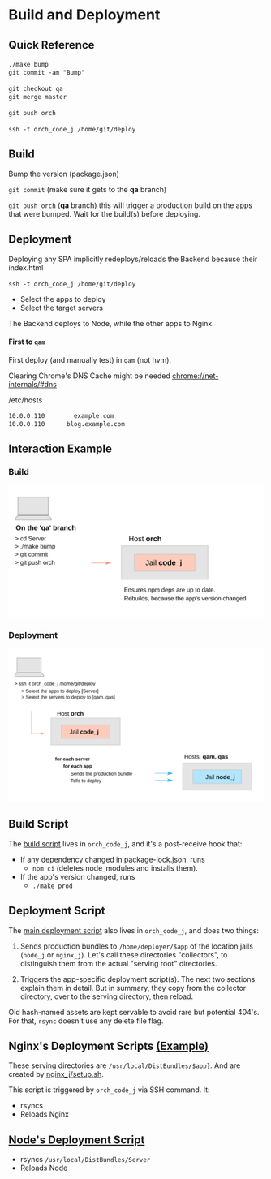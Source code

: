 # Build and Deployment

## Quick Reference

```shell script
./make bump
git commit -am "Bump"

git checkout qa
git merge master

git push orch

ssh -t orch_code_j /home/git/deploy
```


## Build
Bump the version (package.json)

`git commit` (make sure it gets to the **qa** branch)

`git push orch` (**qa** branch) this will trigger a production build on the
apps that were bumped. Wait for the build(s) before deploying.


## Deployment
Deploying any SPA implicitly redeploys/reloads the Backend because
their index.html 

`ssh -t orch_code_j /home/git/deploy`
- Select the apps to deploy
- Select the target servers

The Backend deploys to Node, while the other apps to Nginx.

#### First to `qam`
First deploy (and manually test) in `qam` (not hvm).

Clearing Chrome's DNS Cache might
be needed [chrome://net-internals/#dns](chrome://net-internals/#dns)

/etc/hosts
```text
10.0.0.110        example.com
10.0.0.110      blog.example.com

```


## Interaction Example
### Build

![](./_build.svg)

### Deployment

![](./_deployment.svg)


## Build Script
The [build script](./jails/code_j/home/git/example.git/hooks/post-receive)
lives in `orch_code_j`, and it's a post-receive hook that:
- If any dependency changed in package-lock.json, runs
	- `npm ci` (deletes node_modules and installs them).
- If the app's version changed, runs
	- `./make prod`

## Deployment Script
The [main deployment script](./jails/code_j/home/git/deploy)
also lives in `orch_code_j`, and does two things:

1. Sends production bundles to `/home/deployer/$app` of the location
	 jails (`node_j` or `nginx_j`). Let's call these directories "collectors",
	 to distinguish them from the actual "serving root" directories.

2. Triggers the app-specific deployment script(s). The next two
	 sections explain them in detail. But in summary, they copy from the
	 collector directory, over to the serving directory, then reload.

Old hash-named assets are kept servable to avoid rare but potential
404's. For that, `rsync` doesn't use any delete file flag.


## Nginx's Deployment Scripts [(Example)](../location-server/jails/nginx_j/home/deployer/deploy-UserDocs)
These serving directories are `/usr/local/DistBundles/$app}`.
And are created by [nginx_j/setup.sh](../location-server/jails/nginx_j/setup.sh).

This script is triggered by `orch_code_j` via SSH command. It:
- rsyncs
- Reloads Nginx


## [Node's Deployment Script](../location-server/jails/node_j/home/deployer/deploy-Server)
- rsyncs `/usr/local/DistBundles/Server`
- Reloads Node


